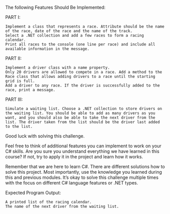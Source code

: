 The following Features Should Be Implemented:

PART I:

    Implement a class that represents a race. Attribute should be the name of the race, date of the race and the name of the track.
    Select a .NET collection and add a few races to form a racing calendar.
    Print all races to the console (one line per race) and include all available information in the message.

PART II:

    Implement a driver class with a name property.
    Only 20 drivers are allowed to compete in a race. Add a method to the Race class that allows adding drivers to a race until the starting grid is full.
    Add a driver to any race. If the driver is successfully added to the race, print a message.

PART III:

    Simulate a waiting list. Choose a .NET collection to store drivers on the waiting list. You should be able to add as many drivers as you want, and you should also be able to take the next driver from the list. The driver taken from the list should be the driver last added to the list.


Good luck with solving this challenge.

Feel free to think of additional features you can implement to work on your C# skills. Are you sure you understand everything we have learned in this course? If not, try to apply it in the project and learn how it works.

Remember that we are here to learn C#. There are different solutions how to solve this project. Most importantly, use the knowledge you learned during this and previous modules. It’s okay to solve this challenge multiple times with the focus on different C# language features or .NET types.

Expected Program Output:

    A printed list of the racing calendar.
    The name of the next driver from the waiting list.